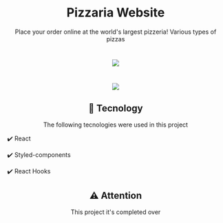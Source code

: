 <h1 align="center"> Pizzaria Website </h1>
<p align="center"> Place your order online at the world's largest pizzeria! Various types of pizzas </p>

<h1 align="center"><img src="https://user-images.githubusercontent.com/82244432/140628407-5253b9c5-89b5-4b38-9e82-ece804661f31.gif"/></h1>
<h1 align="center"><img src="https://user-images.githubusercontent.com/82244432/140628470-ac306ad9-ec3d-4a0e-bf7c-6004235f76a8.gif"/></h1>

<h2 align="center">🚀 Tecnology </h2>
<p align="center">The following tecnologies were used in this project</p>
<p>✔️ React </p>
<p>✔️ Styled-components </p>
<p>✔️ React Hooks </p>

<h2 align="center"> ⚠️ Attention </h2>
<p align="center"> This project it's completed over <p>
